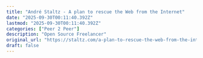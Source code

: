 ```yaml
---
title: "André Staltz - A plan to rescue the Web from the Internet"
date: "2025-09-30T00:11:40.392Z"
lastmod: "2025-09-30T00:11:40.392Z"
categories: ["Peer 2 Peer"]
description: "Open Source Freelancer"
original_url: "https://staltz.com/a-plan-to-rescue-the-web-from-the-internet.html"
draft: false
---
```

